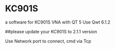 # KC901S
a software for KC901S VNA with QT 5
Use Qwt 6.1.2

##please update your KC901S to 2.1.1 version

Use Network port to connect, cmd via Tcp
